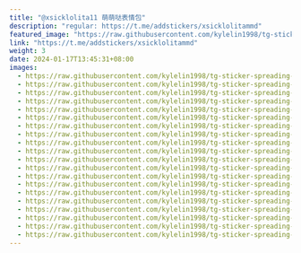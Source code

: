 ```yaml
---
title: "@xsicklolita11 萌萌哒表情包"
description: "regular: https://t.me/addstickers/xsicklolitammd"
featured_image: "https://raw.githubusercontent.com/kylelin1998/tg-sticker-spreading-worldwide-images/main/img/53bcef4f-1797-4bd5-844b-511fee17b8f1.jpg"
link: "https://t.me/addstickers/xsicklolitammd"
weight: 3
date: 2024-01-17T13:45:31+08:00
images:
  - https://raw.githubusercontent.com/kylelin1998/tg-sticker-spreading-worldwide-images/main/img/53bcef4f-1797-4bd5-844b-511fee17b8f1.jpg
  - https://raw.githubusercontent.com/kylelin1998/tg-sticker-spreading-worldwide-images/main/img/039c2146-05b6-4bd4-af8a-87ec4f9f0632.jpg
  - https://raw.githubusercontent.com/kylelin1998/tg-sticker-spreading-worldwide-images/main/img/caf00d02-2538-42e2-85e3-470c0ce36b86.jpg
  - https://raw.githubusercontent.com/kylelin1998/tg-sticker-spreading-worldwide-images/main/img/ba97152a-be67-441f-a9a5-d3183641479a.jpg
  - https://raw.githubusercontent.com/kylelin1998/tg-sticker-spreading-worldwide-images/main/img/a2691a07-f465-4c04-8e3c-d35a59cd0b4f.jpg
  - https://raw.githubusercontent.com/kylelin1998/tg-sticker-spreading-worldwide-images/main/img/87bcbbe0-8fa6-474e-b4a9-108a84014fcf.jpg
  - https://raw.githubusercontent.com/kylelin1998/tg-sticker-spreading-worldwide-images/main/img/c7a126e6-30e9-4f2b-a122-a1c6a6ee34d3.jpg
  - https://raw.githubusercontent.com/kylelin1998/tg-sticker-spreading-worldwide-images/main/img/5929c9de-4f97-4680-91d6-037131d6b874.jpg
  - https://raw.githubusercontent.com/kylelin1998/tg-sticker-spreading-worldwide-images/main/img/63dee6f4-649b-4ef4-acc3-228c1231384a.jpg
  - https://raw.githubusercontent.com/kylelin1998/tg-sticker-spreading-worldwide-images/main/img/4133066d-1dfc-4071-9b10-ea23b679f54f.jpg
  - https://raw.githubusercontent.com/kylelin1998/tg-sticker-spreading-worldwide-images/main/img/b58e2cf7-8ab1-4f62-acc7-9c4beb0cad3f.jpg
  - https://raw.githubusercontent.com/kylelin1998/tg-sticker-spreading-worldwide-images/main/img/909b950c-1fa3-420c-8170-b86e35535853.jpg
  - https://raw.githubusercontent.com/kylelin1998/tg-sticker-spreading-worldwide-images/main/img/05bc3a00-a008-401d-9f20-4def15a3b300.jpg
  - https://raw.githubusercontent.com/kylelin1998/tg-sticker-spreading-worldwide-images/main/img/ccc1a3f2-ae89-44af-84d6-f83cc885a051.jpg
  - https://raw.githubusercontent.com/kylelin1998/tg-sticker-spreading-worldwide-images/main/img/11daaddc-7a13-472d-88eb-715cc7866512.jpg
  - https://raw.githubusercontent.com/kylelin1998/tg-sticker-spreading-worldwide-images/main/img/55ad442c-bf7f-4bd9-8e67-1a1131dc346f.jpg
  - https://raw.githubusercontent.com/kylelin1998/tg-sticker-spreading-worldwide-images/main/img/cc872ee2-392e-425a-b293-dbc61184116a.jpg
  - https://raw.githubusercontent.com/kylelin1998/tg-sticker-spreading-worldwide-images/main/img/20c82477-125a-4caa-b73f-1a71e5f08c9c.jpg
  - https://raw.githubusercontent.com/kylelin1998/tg-sticker-spreading-worldwide-images/main/img/e52a35c9-c632-435e-b7ec-51756d02bcc1.jpg
  - https://raw.githubusercontent.com/kylelin1998/tg-sticker-spreading-worldwide-images/main/img/3fd4714e-6964-4153-bf8f-f53e03f30d52.jpg
---
```

